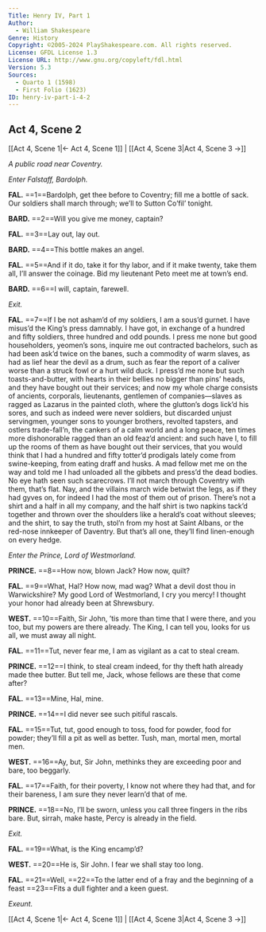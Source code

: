 ```yaml
---
Title: Henry IV, Part 1
Author: 
  - William Shakespeare
Genre: History
Copyright: ©2005-2024 PlayShakespeare.com. All rights reserved.
License: GFDL License 1.3
License URL: http://www.gnu.org/copyleft/fdl.html
Version: 5.3
Sources:
  - Quarto 1 (1598)
  - First Folio (1623)
ID: henry-iv-part-i-4-2
---
```


## Act 4, Scene 2
[[Act 4, Scene 1|← Act 4, Scene 1]] | [[Act 4, Scene 3|Act 4, Scene 3 →]]

*A public road near Coventry.*

*Enter Falstaff, Bardolph.*

**FAL.**
==1==Bardolph, get thee before to Coventry; fill me a bottle of sack. Our soldiers shall march through; we’ll to Sutton Co’fil’ tonight.

**BARD.**
==2==Will you give me money, captain?

**FAL.**
==3==Lay out, lay out.

**BARD.**
==4==This bottle makes an angel.

**FAL.**
==5==And if it do, take it for thy labor, and if it make twenty, take them all, I’ll answer the coinage. Bid my lieutenant Peto meet me at town’s end.

**BARD.**
==6==I will, captain, farewell.

*Exit.*

**FAL.**
==7==If I be not asham’d of my soldiers, I am a sous’d gurnet. I have misus’d the King’s press damnably. I have got, in exchange of a hundred and fifty soldiers, three hundred and odd pounds. I press me none but good householders, yeomen’s sons, inquire me out contracted bachelors, such as had been ask’d twice on the banes, such a commodity of warm slaves, as had as lief hear the devil as a drum, such as fear the report of a caliver worse than a struck fowl or a hurt wild duck. I press’d me none but such toasts-and-butter, with hearts in their bellies no bigger than pins’ heads, and they have bought out their services; and now my whole charge consists of ancients, corporals, lieutenants, gentlemen of companies—slaves as ragged as Lazarus in the painted cloth, where the glutton’s dogs lick’d his sores, and such as indeed were never soldiers, but discarded unjust servingmen, younger sons to younger brothers, revolted tapsters, and ostlers trade-fall’n, the cankers of a calm world and a long peace, ten times more dishonorable ragged than an old feaz’d ancient: and such have I, to fill up the rooms of them as have bought out their services, that you would think that I had a hundred and fifty totter’d prodigals lately come from swine-keeping, from eating draff and husks. A mad fellow met me on the way and told me I had unloaded all the gibbets and press’d the dead bodies. No eye hath seen such scarecrows. I’ll not march through Coventry with them, that’s flat. Nay, and the villains march wide betwixt the legs, as if they had gyves on, for indeed I had the most of them out of prison. There’s not a shirt and a half in all my company, and the half shirt is two napkins tack’d together and thrown over the shoulders like a herald’s coat without sleeves; and the shirt, to say the truth, stol’n from my host at Saint Albans, or the red-nose innkeeper of Daventry. But that’s all one, they’ll find linen-enough on every hedge.

*Enter the Prince, Lord of Westmorland.*

**PRINCE.**
==8==How now, blown Jack? How now, quilt?

**FAL.**
==9==What, Hal? How now, mad wag? What a devil dost thou in Warwickshire? My good Lord of Westmorland, I cry you mercy! I thought your honor had already been at Shrewsbury.

**WEST.**
==10==Faith, Sir John, ’tis more than time that I were there, and you too, but my powers are there already. The King, I can tell you, looks for us all, we must away all night.

**FAL.**
==11==Tut, never fear me, I am as vigilant as a cat to steal cream.

**PRINCE.**
==12==I think, to steal cream indeed, for thy theft hath already made thee butter. But tell me, Jack, whose fellows are these that come after?

**FAL.**
==13==Mine, Hal, mine.

**PRINCE.**
==14==I did never see such pitiful rascals.

**FAL.**
==15==Tut, tut, good enough to toss, food for powder, food for powder; they’ll fill a pit as well as better. Tush, man, mortal men, mortal men.

**WEST.**
==16==Ay, but, Sir John, methinks they are exceeding poor and bare, too beggarly.

**FAL.**
==17==Faith, for their poverty, I know not where they had that, and for their bareness, I am sure they never learn’d that of me.

**PRINCE.**
==18==No, I’ll be sworn, unless you call three fingers in the ribs bare. But, sirrah, make haste, Percy is already in the field.

*Exit.*

**FAL.**
==19==What, is the King encamp’d?

**WEST.**
==20==He is, Sir John. I fear we shall stay too long.

**FAL.**
==21==Well,
==22==To the latter end of a fray and the beginning of a feast
==23==Fits a dull fighter and a keen guest.

*Exeunt.*

[[Act 4, Scene 1|← Act 4, Scene 1]] | [[Act 4, Scene 3|Act 4, Scene 3 →]]